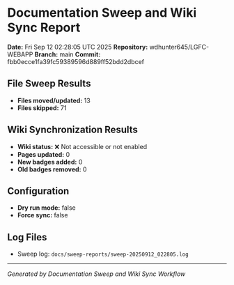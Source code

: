 # Documentation Sweep and Wiki Sync Report

**Date:** Fri Sep 12 02:28:05 UTC 2025
**Repository:** wdhunter645/LGFC-WEBAPP
**Branch:** main
**Commit:** fbb0ecce1fa39fc59389596d889ff52bdd2dbcef

## File Sweep Results

- **Files moved/updated:** 13
- **Files skipped:** 71

## Wiki Synchronization Results

- **Wiki status:** ❌ Not accessible or not enabled
- **Pages updated:** 0
- **New badges added:** 0
- **Old badges removed:** 0

## Configuration

- **Dry run mode:** false
- **Force sync:** false

## Log Files

- Sweep log: `docs/sweep-reports/sweep-20250912_022805.log`

---
*Generated by Documentation Sweep and Wiki Sync Workflow*
